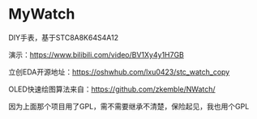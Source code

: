 # MyWatch
DIY手表，基于STC8A8K64S4A12

演示：https://www.bilibili.com/video/BV1Xy4y1H7GB

立创EDA开源地址：https://oshwhub.com/lxu0423/stc_watch_copy

OLED快速绘图算法来自：https://github.com/zkemble/NWatch/

因为上面那个项目用了GPL，需不需要继承不清楚，保险起见，我也用个GPL
